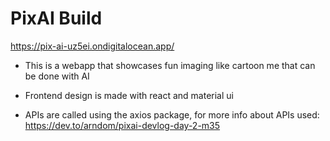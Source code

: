 # PixAI Build

https://pix-ai-uz5ei.ondigitalocean.app/

* This is a webapp that showcases fun imaging like cartoon me that can be done with AI

* Frontend design is made with react and material ui

* APIs are called using the axios package, for more info about  APIs used: https://dev.to/arndom/pixai-devlog-day-2-m35


